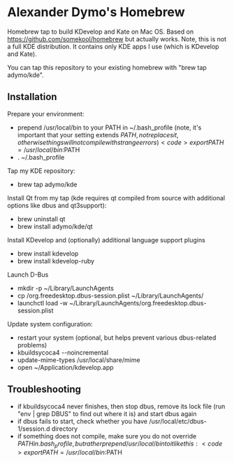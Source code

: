 Alexander Dymo's Homebrew
=========================
Homebrew tap to build KDevelop and Kate on Mac OS. Based on https://github.com/somekool/homebrew but actually works. Note, this is not a full KDE distribution. It contains only KDE apps I use (which is KDevelop and Kate).

You can tap this repository to your existing homebrew with "brew tap adymo/kde".

Installation
--------------

Prepare your environment:

* prepend /usr/local/bin to your PATH in ~/.bash_profile (note, it's important that your setting extends $PATH, not replaces it, otherwise things will not compile with strange errors)  
  <code>export PATH=/usr/local/bin:$PATH</code>
* . ~/.bash_profile

Tap my KDE repository:

* brew tap adymo/kde

Install Qt from my tap (kde requires qt compiled from source with additional options like dbus and qt3support):

* brew uninstall qt
* brew install adymo/kde/qt 

Install KDevelop and (optionally) additional language support plugins

* brew install kdevelop
* brew install kdevelop-ruby

Launch D-Bus
* mkdir -p ~/Library/LaunchAgents
* cp <dbus cellar dir>/org.freedesktop.dbus-session.plist ~/Library/LaunchAgents/
* launchctl load -w ~/Library/LaunchAgents/org.freedesktop.dbus-session.plist

Update system configuration:

* restart your system (optional, but helps prevent various dbus-related problems)
* kbuildsycoca4 --noincremental
* update-mime-types /usr/local/share/mime
* open ~/Application/kdevelop.app

Troubleshooting
--------------

* if kbuildsycoca4 never finishes, then stop dbus, remove its lock file (run "env | grep DBUS" to find out where it is) and start dbus again
* if dbus fails to start, check whether you have /usr/local/etc/dbus-1/session.d directory
* if something does not compile, make sure you do not override $PATH in .bash_profile, but rather prepend /usr/local/bin to it like this:  
  <code>export PATH=/usr/local/bin:$PATH</code>
